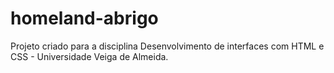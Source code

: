 # homeland-abrigo

Projeto criado para a disciplina Desenvolvimento de interfaces com HTML e CSS - Universidade Veiga de Almeida.